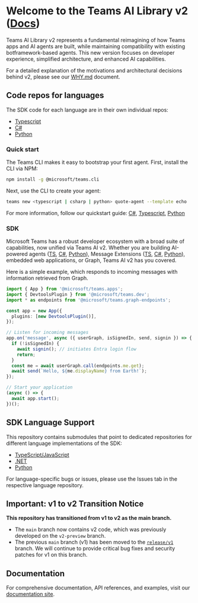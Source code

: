 # Welcome to the Teams AI Library v2 ([Docs](https://microsoft.github.io/teams-ai/))

Teams AI Library v2 represents a fundamental reimagining of how Teams apps and AI agents are built, while maintaining compatibility with existing botframework-based agents. This new version focuses on developer experience, simplified architecture, and enhanced AI capabilities.

For a detailed explanation of the motivations and architectural decisions behind v2, please see our [WHY.md](https://microsoft.github.io/teams-ai/why) document.

## Code repos for languages

The SDK code for each language are in their own individual repos:

* [Typescript](https://github.com/microsoft/teams.ts)
* [C#](https://github.com/microsoft/teams.net)
* [Python](https://github.com/microsoft/teams.py)

### Quick start

The Teams CLI makes it easy to bootstrap your first agent. First, install the CLI via NPM:

```sh
npm install -g @microsoft/teams.cli
```

Next, use the CLI to create your agent:

```sh
teams new <typescript | csharp | python> quote-agent --template echo
```

For more information, follow our quickstart guide: [C#](http://microsoft.github.io/teams-ai/csharp/getting-started/quickstart), [Typescript](http://microsoft.github.io/teams-ai/typescript/getting-started/quickstart), [Python](http://microsoft.github.io/teams-ai/python/getting-started/quickstart)

### SDK

Microsoft Teams has a robust developer ecosystem with a broad suite of capabilities, now unified via Teams AI v2. Whether you are building AI-powered agents ([TS](https://microsoft.github.io/teams-ai/typescript/in-depth-guides/ai/), [C#](https://microsoft.github.io/teams-ai/csharp/in-depth-guides/ai/), [Python](https://microsoft.github.io/teams-ai/python/in-depth-guides/ai/)), Message Extensions ([TS](https://microsoft.github.io/teams-ai/typescript/in-depth-guides/message-extensions/), [C#](https://microsoft.github.io/teams-ai/csharp/in-depth-guides/message-extensions/), [Python](https://microsoft.github.io/teams-ai/python/in-depth-guides/message-extensions/)), embedded web applications, or Graph, Teams AI v2 has you covered.

Here is a simple example, which responds to incoming messages with information retrieved from Graph.

```typescript
import { App } from '@microsoft/teams.apps';
import { DevtoolsPlugin } from '@microsoft/teams.dev';
import * as endpoints from '@microsoft/teams.graph-endpoints';

const app = new App({
  plugins: [new DevtoolsPlugin()],
});

// Listen for incoming messages
app.on('message', async ({ userGraph, isSignedIn, send, signin }) => {
  if (!isSignedIn) {
    await signin(); // initiates Entra login flow
    return;
  }
  const me = await userGraph.call(endpoints.me.get); 
  await send(`Hello, ${me.displayName} from Earth!`);
});

// Start your application
(async () => {
  await app.start();
})();
```

## SDK Language Support

This repository contains submodules that point to dedicated repositories for different language implementations of the SDK:

- [TypeScript/JavaScript](https://github.com/microsoft/teams.ts)
- [.NET](https://github.com/microsoft/teams.net)
- [Python](https://github.com/microsoft/teams.py)

For language-specific bugs or issues, please use the Issues tab in the respective language repository.

## Important: v1 to v2 Transition Notice

**This repository has transitioned from v1 to v2 as the main branch.**

- The `main` branch now contains v2 code, which was previously developed on the `v2-preview` branch.
- The previous `main` branch (v1) has been moved to the [`release/v1`](https://github.com/microsoft/teams-ai/tree/release/v1) branch.  We will continue to provide critical bug fixes and security patches for v1 on this branch.



## Documentation

For comprehensive documentation, API references, and examples, visit our [documentation site](https://microsoft.github.io/teams-ai/).
